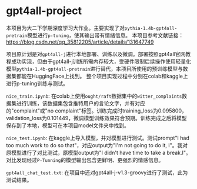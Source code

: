 # gpt4all-project
本项目为大二下学期深度学习大作业。主要实现了对`pythia-1.4b-gpt4all-pretrain`模型进行`p-tuning`，使其输出带有情绪信息。
本项目参考文献链接：https://blog.csdn.net/qq_35812205/article/details/131647749


项目原计划是对`gpt4all-j`进行本地部署、训练以及微调。部署按照gpt4all官网教程成功实现，但由于gpt4all-j训练所需内存较大，受硬件限制后续操作使用轻量化模型`pythia-1.4b-gpt4all-pretrain`进行替代，本项目所使用的预训练模型与数据集都能在HuggingFace上找到。
整个项目实现过程中分别在colab和kaggle上进行p-tuning训练与测试。


`nice_train.ipynb`: 在colab上使用`ought/raft`数据集中的`witter_complaints`数据集进行训练，该数据集包含推特用户的言论文字，并有对应的"complaint"或"no complaint"标签。训练完成时training_loss为0.095800，validation_loss为0.101449，微调模型训练效果符合预期。训练完成之后将模型保存到了本地，模型可在本项目model文件夹中找到。


`nice_test.ipynb`: 在kaggle上导入模型，并对模型进行测试。测试prompt"I had too much work to do so that"，对应output为"I'm not going to do it, I"。我对原模型进行了对比测试，原模型output为"I didn't have time to take a break.I"。对比发现经过`P-Tunning`的模型输出包含更鲜明、更强烈的情感信息。


`gpt4all_chat_test.txt`: 在项目中还对gpt4all-j-v1.3-groovy进行了测试，此为测试结果。
